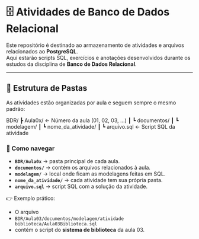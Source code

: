 # 🗄️ Atividades de Banco de Dados Relacional

Este repositório é destinado ao armazenamento de atividades e arquivos relacionados ao **PostgreSQL**.  
Aqui estarão scripts SQL, exercícios e anotações desenvolvidos durante os estudos da disciplina de **Banco de Dados Relacional**.

---
## 📂 Estrutura de Pastas

As atividades estão organizadas por aula e seguem sempre o mesmo padrão:

BDR/
 ┣ Aula0x/                  ← Número da aula (01, 02, 03, ...)
 ┃ ┗ documentos/
 ┃    ┗ modelagem/
 ┃       ┗ nome_da_atividade/
 ┃          ┗ arquivo.sql   ← Script SQL da atividade

### 🔎 Como navegar
- **`BDR/Aula0x`** → pasta principal de cada aula.  
- **`documentos/`** → contém os arquivos relacionados à aula.  
- **`modelagem/`** → local onde ficam as modelagens feitas em SQL.  
- **`nome_da_atividade/`** → cada atividade tem sua própria pasta.  
- **`arquivo.sql`** → script SQL com a solução da atividade.  

👉 Exemplo prático:  
- O arquivo
- `BDR/Aula03/documentos/modelagem/atividade biblioteca/Aula03Biblioteca.sql`
-  contém o script do **sistema de biblioteca** da aula 03.  
